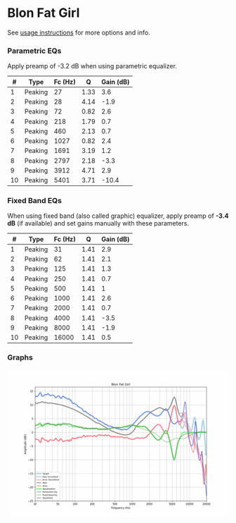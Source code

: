 # Blon Fat Girl
See [usage instructions](https://github.com/jaakkopasanen/AutoEq#usage) for more options and info.

### Parametric EQs
Apply preamp of -3.2 dB when using parametric equalizer.

|   # | Type    |   Fc (Hz) |    Q |   Gain (dB) |
|-----|---------|-----------|------|-------------|
|   1 | Peaking |        27 | 1.33 |         3.6 |
|   2 | Peaking |        28 | 4.14 |        -1.9 |
|   3 | Peaking |        72 | 0.82 |         2.6 |
|   4 | Peaking |       218 | 1.79 |         0.7 |
|   5 | Peaking |       460 | 2.13 |         0.7 |
|   6 | Peaking |      1027 | 0.82 |         2.4 |
|   7 | Peaking |      1691 | 3.19 |         1.2 |
|   8 | Peaking |      2797 | 2.18 |        -3.3 |
|   9 | Peaking |      3912 | 4.71 |         2.9 |
|  10 | Peaking |      5401 | 3.71 |       -10.4 |

### Fixed Band EQs
When using fixed band (also called graphic) equalizer, apply preamp of **-3.4 dB** (if available) and set gains manually with these parameters.

|   # | Type    |   Fc (Hz) |    Q |   Gain (dB) |
|-----|---------|-----------|------|-------------|
|   1 | Peaking |        31 | 1.41 |         2.9 |
|   2 | Peaking |        62 | 1.41 |         2.1 |
|   3 | Peaking |       125 | 1.41 |         1.3 |
|   4 | Peaking |       250 | 1.41 |         0.7 |
|   5 | Peaking |       500 | 1.41 |         1   |
|   6 | Peaking |      1000 | 1.41 |         2.6 |
|   7 | Peaking |      2000 | 1.41 |         0.7 |
|   8 | Peaking |      4000 | 1.41 |        -3.5 |
|   9 | Peaking |      8000 | 1.41 |        -1.9 |
|  10 | Peaking |     16000 | 1.41 |         0.5 |

### Graphs
![](./Blon%20Fat%20Girl.png)
